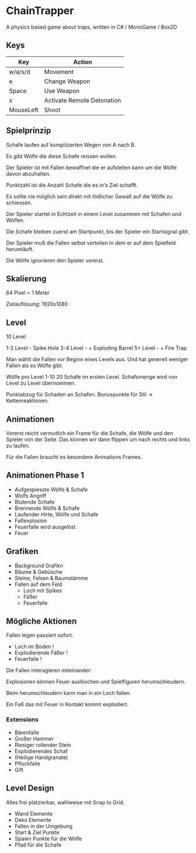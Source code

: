 # ChainTrapper

A physics based game about traps, written in C# / MonoGame / Box2D

## Keys

| Key        | Action                     |
|------------|----------------------------|
| w/a/s/d    | Movement                   |
| e          | Change Weapon              |
| Space      | Use Weapon                 |
| x          | Activate Remote Detonation |
| MouseLeft  | Shoot                      |

## Spielprinzip

Schafe laufen auf komplizierten Wegen von A nach B.

Es gibt Wölfe die diese Schafe reissen wollen.

Der Spieler ist mit Fallen bewaffnet die er aufstellen kann um die Wölfe davon abzuhalten.

Punktzahl ist die Anzahl Schafe die es in's Ziel schafft.

Es sollte nie möglich sein direkt mit tödlicher Gewalt auf die Wölfe zu schiessen.

Der Spieler startet in Echtzeit in einem Level zusammen mit Schafen und Wölfen.

Die Schafe bleiben zuerst am Startpunkt, bis der Spieler ein Startsignal gibt.

Der Spieler muß die Fallen selbst verteilen in dem er auf dem Spielfeld herumläuft.

Die Wölfe ignorieren den Spieler vorerst.

## Skalierung

64 Pixel = 1 Meter

Zielauflösung: 1920x1080


## Level

10 Level

1-2 Level - Spike Hole
3-4 Level - + Exploding Barrel
5+  Level - + Fire Trap

Man wählt die Fallen vor Beginn eines Levels aus.
Und hat generell weniger Fallen als es Wölfe gibt.

Wölfe pro Level 1-10
20 Schafe im ersten Level. Schafsmenge wird von Level zu Level übernommen.

Punktabzug für Schaden an Schafen.
Bonuspunkte für Stil -> Kettenreaktionen.

## Animationen

Vorerst reicht vermutlich ein Frame für die Schafe, die Wölfe und den Spieler von der Seite.
Das können wir dann flippen um nach rechts und links zu laufen.

Für die Fallen braucht es besondere Animations Frames.

## Animationen Phase 1

 * Aufgespiesste Wölfe & Schafe
 * Wolfs Angriff
 * Blutende Schafe
 * Brennende Wölfe & Schafe
 * Laufender Hirte, Wölfe und Schafe
 * Faßexplosion
 * Feuerfalle wird ausgelöst
 * Feuer

## Grafiken

 * Background Grafikn
 * Bäume & Gebüsche
 * Steine, Felsen & Baumstämme
 * Fallen auf dem Feld
    * Loch mit Spikes
    * Fäßer
    * Feuerfalle

## Mögliche Aktionen

Fallen legen passiert sofort.

 * Loch im Boden !
 * Explodierende Fäßer !
 * Feuerfalle !
   
Die Fallen interagieren miteinander:

Explosionen können Feuer auslöschen und Spielfiguren herumschleudern.

Beim herumschleudern kann man in ein Loch fallen.

Ein Faß das mit Feuer in Kontakt kommt explodiert.

### Extensions

 * Bärenfalle
 * Großer Hammer
 * Riesiger rollender Stein 
 * Explodierendes Schaf
 * (Heilige Handgranate)
 * Pflockfalle
 * Gift

## Level Design

Alles frei platzierbar, wahlweise mit Snap to Grid.

 * Wand Elemente
 * Deko Elemente
 * Fallen in der Umgebung
 * Start & Ziel Punkte
 * Spawn Punkte für die Wölfe
 * Pfad für die Schafe

